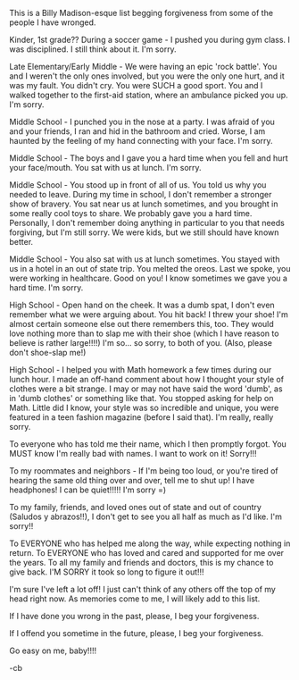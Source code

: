 This is a Billy Madison-esque list begging forgiveness from some of the people I have wronged.

Kinder, 1st grade?? During a soccer game - I pushed you during gym class. I was disciplined. I still think about it. I'm sorry.

Late Elementary/Early Middle - We were having an epic 'rock battle'. You and I weren't the only ones involved, but you were the only one hurt, and it was my fault. You didn't cry. You were SUCH a good sport. You and I walked together to the first-aid station, where an ambulance picked you up. I'm sorry.

Middle School - I punched you in the nose at a party. I was afraid of you and your friends, I ran and hid in the bathroom and cried. Worse, I am haunted by the feeling of my hand connecting with your face. I'm sorry.

Middle School - The boys and I gave you a hard time when you fell and hurt your face/mouth. You sat with us at lunch. I'm sorry.

Middle School - You stood up in front of all of us. You told us why you needed to leave. During my time in school, I don't remember a stronger show of bravery. You sat near us at lunch sometimes, and you brought in some really cool toys to share. We probably gave you a hard time. Personally, I don't remember doing anything in particular to you that needs forgiving, but I'm still sorry. We were kids, but we still should have known better.

Middle School - You also sat with us at lunch sometimes. You stayed with us in a hotel in an out of state trip. You melted the oreos. Last we spoke, you were working in healthcare. Good on you! I know sometimes we gave you a hard time. I'm sorry.

High School - Open hand on the cheek. It was a dumb spat, I don't even remember what we were arguing about. You hit back! I threw your shoe! I'm almost certain someone else out there remembers this, too. They would love nothing more than to slap me with their shoe (which I have reason to believe is rather large!!!!) I'm so... so sorry, to both of you. (Also, please don't shoe-slap me!)

High School - I helped you with Math homework a few times during our lunch hour. I made an off-hand comment about how I thought your style of clothes were a bit strange. I may or may not have said the word 'dumb', as in 'dumb clothes' or something like that. You stopped asking for help on Math. Little did I know, your style was so incredible and unique, you were featured in a teen fashion magazine (before I said that). I'm really, really sorry.

To everyone who has told me their name, which I then promptly forgot. You MUST know I'm really bad with names. I want to work on it! Sorry!!!

To my roommates and neighbors - If I'm being too loud, or you're tired of hearing the same old thing over and over, tell me to shut up! I have headphones! I can be quiet!!!!! I'm sorry =)

To my family, friends, and loved ones out of state and out of country (Saludos y abrazos!!), I don't get to see you all half as much as I'd like. I'm sorry!! 

To EVERYONE who has helped me along the way, while expecting nothing in return. To EVERYONE who has loved and cared and supported for me over the years. To all my family and friends and doctors, this is my chance to give back. I'M SORRY it took so long to figure it out!!!

I'm sure I've left a lot off! I just can't think of any others off the top of my head right now.
As memories come to me, I will likely add to this list.

If I have done you wrong in the past, please, I beg your forgiveness.

If I offend you sometime in the future, please, I beg your forgiveness.


 
Go easy on me, baby!!!!



-cb
